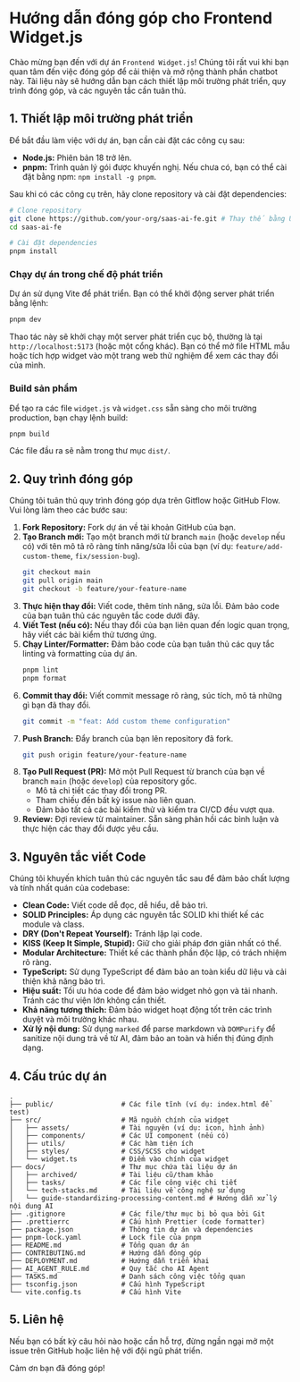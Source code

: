 # Hướng dẫn đóng góp cho Frontend Widget.js

Chào mừng bạn đến với dự án `Frontend Widget.js`! Chúng tôi rất vui khi bạn quan tâm đến việc đóng góp để cải thiện và mở rộng thành phần chatbot này. Tài liệu này sẽ hướng dẫn bạn cách thiết lập môi trường phát triển, quy trình đóng góp, và các nguyên tắc cần tuân thủ.

## 1. Thiết lập môi trường phát triển

Để bắt đầu làm việc với dự án, bạn cần cài đặt các công cụ sau:

- **Node.js:** Phiên bản 18 trở lên.
- **pnpm:** Trình quản lý gói được khuyến nghị. Nếu chưa có, bạn có thể cài đặt bằng npm: `npm install -g pnpm`.

Sau khi có các công cụ trên, hãy clone repository và cài đặt dependencies:

```bash
# Clone repository
git clone https://github.com/your-org/saas-ai-fe.git # Thay thế bằng URL repo thực tế
cd saas-ai-fe

# Cài đặt dependencies
pnpm install
```

### Chạy dự án trong chế độ phát triển

Dự án sử dụng Vite để phát triển. Bạn có thể khởi động server phát triển bằng lệnh:

```bash
pnpm dev
```

Thao tác này sẽ khởi chạy một server phát triển cục bộ, thường là tại `http://localhost:5173` (hoặc một cổng khác). Bạn có thể mở file HTML mẫu hoặc tích hợp widget vào một trang web thử nghiệm để xem các thay đổi của mình.

### Build sản phẩm

Để tạo ra các file `widget.js` và `widget.css` sẵn sàng cho môi trường production, bạn chạy lệnh build:

```bash
pnpm build
```

Các file đầu ra sẽ nằm trong thư mục `dist/`.

## 2. Quy trình đóng góp

Chúng tôi tuân thủ quy trình đóng góp dựa trên Gitflow hoặc GitHub Flow. Vui lòng làm theo các bước sau:

1.  **Fork Repository:** Fork dự án về tài khoản GitHub của bạn.
2.  **Tạo Branch mới:** Tạo một branch mới từ branch `main` (hoặc `develop` nếu có) với tên mô tả rõ ràng tính năng/sửa lỗi của bạn (ví dụ: `feature/add-custom-theme`, `fix/session-bug`).
    ```bash
    git checkout main
    git pull origin main
    git checkout -b feature/your-feature-name
    ```
3.  **Thực hiện thay đổi:** Viết code, thêm tính năng, sửa lỗi. Đảm bảo code của bạn tuân thủ các nguyên tắc code dưới đây.
4.  **Viết Test (nếu có):** Nếu thay đổi của bạn liên quan đến logic quan trọng, hãy viết các bài kiểm thử tương ứng.
5.  **Chạy Linter/Formatter:** Đảm bảo code của bạn tuân thủ các quy tắc linting và formatting của dự án.
    ```bash
    pnpm lint
    pnpm format
    ```
6.  **Commit thay đổi:** Viết commit message rõ ràng, súc tích, mô tả những gì bạn đã thay đổi.
    ```bash
    git commit -m "feat: Add custom theme configuration"
    ```
7.  **Push Branch:** Đẩy branch của bạn lên repository đã fork.
    ```bash
    git push origin feature/your-feature-name
    ```
8.  **Tạo Pull Request (PR):** Mở một Pull Request từ branch của bạn về branch `main` (hoặc `develop`) của repository gốc.
    - Mô tả chi tiết các thay đổi trong PR.
    - Tham chiếu đến bất kỳ issue nào liên quan.
    - Đảm bảo tất cả các bài kiểm thử và kiểm tra CI/CD đều vượt qua.
9.  **Review:** Đợi review từ maintainer. Sẵn sàng phản hồi các bình luận và thực hiện các thay đổi được yêu cầu.

## 3. Nguyên tắc viết Code

Chúng tôi khuyến khích tuân thủ các nguyên tắc sau để đảm bảo chất lượng và tính nhất quán của codebase:

- **Clean Code:** Viết code dễ đọc, dễ hiểu, dễ bảo trì.
- **SOLID Principles:** Áp dụng các nguyên tắc SOLID khi thiết kế các module và class.
- **DRY (Don't Repeat Yourself):** Tránh lặp lại code.
- **KISS (Keep It Simple, Stupid):** Giữ cho giải pháp đơn giản nhất có thể.
- **Modular Architecture:** Thiết kế các thành phần độc lập, có trách nhiệm rõ ràng.
- **TypeScript:** Sử dụng TypeScript để đảm bảo an toàn kiểu dữ liệu và cải thiện khả năng bảo trì.
- **Hiệu suất:** Tối ưu hóa code để đảm bảo widget nhỏ gọn và tải nhanh. Tránh các thư viện lớn không cần thiết.
- **Khả năng tương thích:** Đảm bảo widget hoạt động tốt trên các trình duyệt và môi trường khác nhau.
- **Xử lý nội dung:** Sử dụng `marked` để parse markdown và `DOMPurify` để sanitize nội dung trả về từ AI, đảm bảo an toàn và hiển thị đúng định dạng.

## 4. Cấu trúc dự án

```
.
├── public/                 # Các file tĩnh (ví dụ: index.html để test)
├── src/                    # Mã nguồn chính của widget
│   ├── assets/             # Tài nguyên (ví dụ: icon, hình ảnh)
│   ├── components/         # Các UI component (nếu có)
│   ├── utils/              # Các hàm tiện ích
│   ├── styles/             # CSS/SCSS cho widget
│   └── widget.ts           # Điểm vào chính của widget
├── docs/                   # Thư mục chứa tài liệu dự án
│   ├── archived/           # Tài liệu cũ/tham khảo
│   ├── tasks/              # Các file công việc chi tiết
│   └── tech-stacks.md      # Tài liệu về công nghệ sử dụng
│   └── guide-standardizing-processing-content.md # Hướng dẫn xử lý nội dung AI
├── .gitignore              # Các file/thư mục bị bỏ qua bởi Git
├── .prettierrc             # Cấu hình Prettier (code formatter)
├── package.json            # Thông tin dự án và dependencies
├── pnpm-lock.yaml          # Lock file của pnpm
├── README.md               # Tổng quan dự án
├── CONTRIBUTING.md         # Hướng dẫn đóng góp
├── DEPLOYMENT.md           # Hướng dẫn triển khai
├── AI_AGENT_RULE.md        # Quy tắc cho AI Agent
├── TASKS.md                # Danh sách công việc tổng quan
├── tsconfig.json           # Cấu hình TypeScript
└── vite.config.ts          # Cấu hình Vite
```

## 5. Liên hệ

Nếu bạn có bất kỳ câu hỏi nào hoặc cần hỗ trợ, đừng ngần ngại mở một issue trên GitHub hoặc liên hệ với đội ngũ phát triển.

Cảm ơn bạn đã đóng góp!
